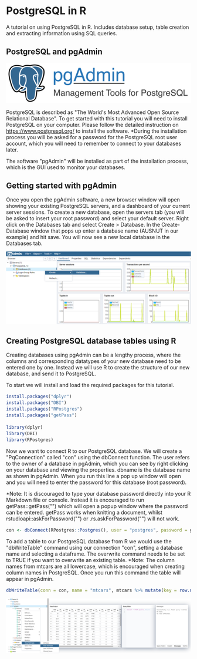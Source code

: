 # PostgreSQL in R
A tutorial on using PostgreSQL in R. Includes database setup, table creation and extracting information using SQL queries.

## PostgreSQL and pgAdmin
![pgAdmin logo](/img/welcome_logo.svg)

PostgreSQL is described as "The World's Most Advanced Open Source Relational Database". 
To get started with this tutorial you will need to install PostgreSQL on your computer. Please follow the detailed instruction on https://www.postgresql.org/ to install the software.
*During the installation process you will be asked for a password for the PostgreSQL root user account, which you will need to remember to connect to your databases later. 

The software "pgAdmin" will be installed as part of the installation process, which is the GUI used to monitor your databases. 

## Getting started with pgAdmin
Once you open the pgAdmin software, a new browser window will open showing your existing PostgreSQL servers, and a dashboard of your current server sessions.
To create a new database, open the servers tab (you will be asked to insert your root password) and select your default server. Right click on the Databases tab and select Create > Database. In the Create-Database window that pops up enter a database name (AUSNUT in our example) and hit save. You will now see a new local database in the Databases tab.

![Database creation](/img/tutorial_1.PNG)

## Creating PostgreSQL database tables using R
Creating databases using pgAdmin can be a lengthy process, where the columns and corresponding datatypes of your new database need to be entered one by one. Instead we will use R to create the structure of our new database, and send it to PostgreSQL. 

To start we will install and load the required packages for this tutorial.

```r
install.packages("dplyr")
install.packages("DBI")
install.packages("RPostgres")
install.packages("getPass")

library(dplyr)
library(DBI)
library(RPostgres)
```

Now we want to connect R to our PostgreSQL database. We will create a "PqConnection" called "con" using the dbConnect function. The user refers to the owner of a database in pgAdmin, which you can see by right clicking on your database and viewing the properties. dbname is the database name as shown in pgAdmin. When you run this line a pop up window will open and you will need to enter the password for this database (root password).

*Note: It is discouraged to type your database password directly into your R Markdown file or console. Instead it is encouraged to run getPass::getPass("") which will open a popup window where the password can be entered. getPass works when knitting a document, whilst rstudioapi::askForPassword("") or .rs.askForPassword("") will not work. 

```r
con <- dbConnect(RPostgres::Postgres(), user = "postgres", password = getPass::getPass("Database password"), dbname = "AUSNUT")
```

To add a table to our PostgreSQL database from R we would use the "dbWriteTable" command using our connection "con", setting a database name and selecting a dataframe. The overwrite command needs to be set to TRUE if you want to overwrite an existing table.
*Note: The column names from mtcars are all lowercase, which is encouraged when creating column names in PostgreSQL. Once you run this command the table will appear in pgAdmin.

```r
dbWriteTable(conn = con, name = "mtcars", mtcars %>% mutate(key = row.names(.)), overwrite = TRUE)
```

![Database creation](/img/tutorial_2.PNG)